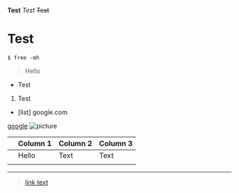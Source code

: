 **Test**
*Test*
~~Test~~
# Test
```
$ free -mh
```
> Hello

* Test
1. Test
- [list] google.com

[google](https://google.com)
![picture](https://i.imgur.com/r25sdcp.jpg)


|     | Column 1 | Column 2 | Column 3 |
| --- | -------- | -------- | -------- |
|     | Hello  | Text     | Text     |
|     |          |          |          |



---

> [link text](https://yahoo.com.tw)

